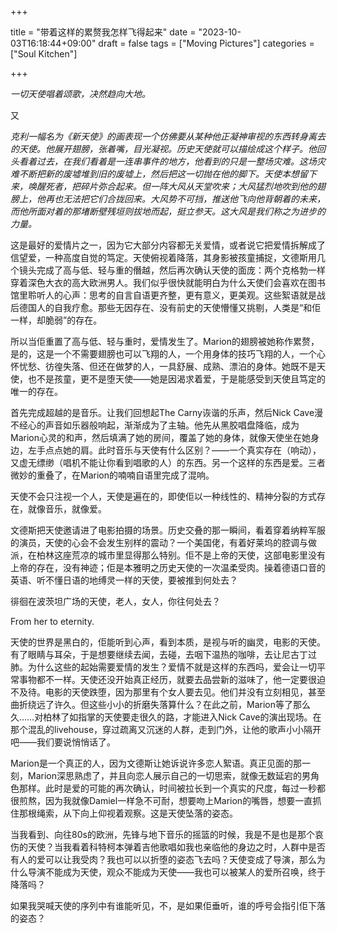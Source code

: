 +++

title = "带着这样的累赘我怎样飞得起来"
date = "2023-10-03T16:18:44+09:00"
draft = false
tags = ["Moving Pictures"]
categories = ["Soul Kitchen"]

+++

*一切天使唱着颂歌，决然趋向大地。*

又

*克利一幅名为《新天使》的画表现一个仿佛要从某种他正凝神审视的东西转身离去的天使。他展开翅膀，张着嘴，目光凝视。历史天使就可以描绘成这个样子。他回头看着过去，在我们看着是一连串事件的地方，他看到的只是一整场灾难。这场灾难不断把新的废墟堆到旧的废墟上，然后把这一切抛在他的脚下。天使本想留下来，唤醒死者，把碎片弥合起来。但一阵大风从天堂吹来；大风猛烈地吹到他的翅膀上，他再也无法把它们合拢回来。大风势不可挡，推送他飞向他背朝着的未来，而他所面对着的那堵断壁残垣则拔地而起，挺立参天。这大风是我们称之为进步的力量。*




这是最好的爱情片之一，因为它大部分内容都无关爱情，或者说它把爱情拆解成了信望爱，一种高度自觉的笃定。天使俯视着降落，其身影被孩童捕捉，文德斯用几个镜头完成了高与低、轻与重的僭越，然后再次确认天使的面庞：两个克格勃一样穿着深色大衣的高大欧洲男人。我们似乎很快就能明白为什么天使们会喜欢在图书馆里聆听人的心声：思考的自言自语更齐整，更有意义，更美观。这些絮语就是战后德国人的自我疗愈。那些无因存在、没有前史的天使懵懂又挑剔，人类是“和佢一样，却脆弱”的存在。

所以当佢重置了高与低、轻与重时，爱情发生了。Marion的翅膀被她称作累赘，是的，这是一个不需要翅膀也可以飞翔的人，一个用身体的技巧飞翔的人，一个心怀忧愁、彷徨失落、但还在做梦的人，一具舒展、成熟、漂泊的身体。她既不是天使，也不是孩童，更不是堕天使——她是因渴求着爱，于是能感受到天使且笃定的唯一的存在。

首先完成超越的是音乐。让我们回想起The Carny诙谐的乐声，然后Nick Cave漫不经心的声音如乐器般响起，渐渐成为了主轴。他先从黑胶唱盘降临，成为Marion心灵的和声，然后填满了她的房间，覆盖了她的身体，就像天使坐在她身边，左手点点她的肩。此时音乐与天使有什么区别？——一个真实存在（响动），又虚无缥缈（唱机不能让你看到唱歌的人）的东西。另一个这样的东西是爱。三者微妙的重叠了，在Marion的喃喃自语里完成了混响。

天使不会只注视一个人，天使是遍在的，即使佢以一种线性的、精神分裂的方式存在，就像音乐，就像爱。

文德斯把天使邀请进了电影拍摄的场景。历史交叠的那一瞬间，看着穿着纳粹军服的演员，天使的心会不会发生别样的震动？一个美国佬，有着好莱坞的腔调与做派，在柏林这座荒凉的城市里显得那么特别。佢不是上帝的天使，这部电影里没有上帝的存在，没有神迹；佢是本雅明之历史天使的一次温柔受肉。操着德语口音的英语、听不懂日语的地缚灵一样的天使，要被推到何处去？

徘徊在波茨坦广场的天使，老人，女人，你往何处去？

From her to eternity.

天使的世界是黑白的，佢能听到心声，看到本质，是视与听的幽灵，电影的天使。有了眼睛与耳朵，于是想要继续去闻，去碰，去咽下温热的咖啡，去让尼古丁过肺。为什么这些的起始需要爱情的发生？爱情不就是这样的东西吗，爱会让一切平常事物都不一样。天使还没开始真正经历，就要去品尝新的滋味了，他一定要很迫不及待。电影的天使跌堕，因为那里有个女人要去见。他们并没有立刻相见，甚至曲折绕远了许久。但这些小小的折磨失落算什么？在此之前，Marion等了那么久……对柏林了如指掌的天使要走很久的路，才能进入Nick Cave的演出现场。在那个混乱的livehouse，穿过疏离又沉迷的人群，走到门外，让他的歌声小小隔开吧——我们要说悄悄话了。

Marion是一个真正的人，因为文德斯让她诉说许多恋人絮语。真正见面的那一刻，Marion深思熟虑了，并且向恋人展示自己的一切思索，就像无数延宕的男角色那样。此时是爱的可能的再次确认，时间被拉长到一个真实的尺度，每过一秒都很煎熬，因为我就像Damiel一样急不可耐，想要吻上Marion的嘴唇，想要一直抓住那根绳索，从下向上仰视着观察。这是天使坠落的姿态。

当我看到、向往80s的欧洲，先锋与地下音乐的摇篮的时候，我是不是也是那个哀伤的天使？当我看着科特柯本弹着吉他歌唱如我也亲临他的身边之时，人群中是否有人的爱可以让我受肉？我也可以以折堕的姿态飞去吗？天使变成了导演，那么为什么导演不能成为天使，观众不能成为天使——我也可以被某人的爱所召唤，终于降落吗？

如果我哭喊天使的序列中有谁能听见，不，是如果佢垂听，谁的呼号会指引佢下落的姿态？









